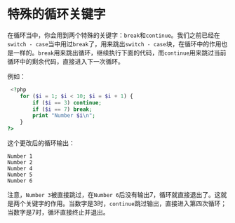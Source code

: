 # 特殊的循环关键字

在循环当中，你会用到两个特殊的关键字：`break`和`continue`。我们之前已经在`switch - case`当中用过`break`了，用来跳出`switch - case`块，在循环中的作用也是一样的。`break`用来跳出循环，继续执行下面的代码，而`continue`用来跳过当前循环中的剩余代码，直接进入下一次循环。

例如：

```php
 <?php
    for ($i = 1; $i < 10; $i = $i + 1) {
        if ($i == 3) continue;
        if ($i == 7) break;
        print "Number $i\n";
    }
?>
```

这个更改后的循环输出：

```text
Number 1
Number 2
Number 4
Number 5
Number 6
```

注意，`Number 3`被直接跳过，在`Number 6`后没有输出7，循环就直接退出了。这就是两个关键字的作用。当数字是3时，`continue`跳过输出，直接进入第四次循环；当数字是7时，循环直接终止并退出。
